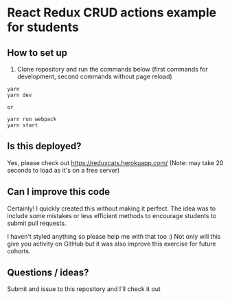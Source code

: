 # React Redux CRUD actions example for students

## How to set up
1. Clone repository and run the commands below (first commands for development, second commands without page reload)
```
yarn
yarn dev 

or 

yarn run webpack
yarn start
```

## Is this deployed? 
Yes, please check out https://reduxcats.herokuapp.com/  (Note: may take 20 seconds to load as it's on a free server)

## Can I improve this code
Certainly! I quickly created this without making it perfect. The idea was to include some mistakes or less efficient methods to encourage students to submit pull requests.

I haven't styled anything so please help me with that too :) Not only will this give you activity on GitHub but it was also improve this exercise for future cohorts. 

## Questions / ideas? 
Submit and issue to this repository and I'll check it out
